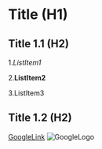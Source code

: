 # Title (H1)
## Title 1.1 (H2)

1.*ListItem1*

2.**ListItem2**

3.ListItem3

## Title 1.2 (H2)

[GoogleLink](https://www.google.com/)
![GoogleLogo](http://expresswriters.com/wp-content/uploads/2015/09/google-new-logo-450x450.jpg)